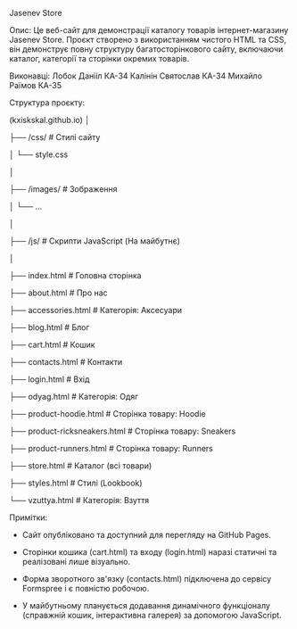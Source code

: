 Jasenev Store

Опис: Це веб-сайт для демонстрації каталогу товарів інтернет-магазину Jasenev Store. Проєкт створено з використанням чистого HTML та CSS, він демонструє повну структуру багатосторінкового сайту, включаючи каталог, категорії та сторінки окремих товарів.

Виконавці:
Лобок Данііл КА-34
Калінін Святослав КА-34
Михайло Раїмов КА-35


Структура проєкту:

(kxiskskal.github.io)
│

├── /css/                     # Стилі сайту

│   └── style.css

│

├── /images/                  # Зображення

│   └── ...

│

├── /js/                      # Скрипти JavaScript (На майбутнє)

│

├── index.html                # Головна сторінка

├── about.html                # Про нас

├── accessories.html          # Категорія: Аксесуари

├── blog.html                 # Блог

├── cart.html                 # Кошик

├── contacts.html             # Контакти

├── login.html                # Вхід

├── odyag.html                # Категорія: Одяг

├── product-hoodie.html       # Сторінка товару: Hoodie

├── product-ricksneakers.html # Сторінка товару: Sneakers

├── product-runners.html      # Сторінка товару: Runners

├── store.html                # Каталог (всі товари)

├── styles.html               # Стилі (Lookbook)

└── vzuttya.html              # Категорія: Взуття


Примітки:

- Сайт опубліковано та доступний для перегляду на GitHub Pages.

- Сторінки кошика (cart.html) та входу (login.html) наразі статичні та реалізовані лише візуально.

- Форма зворотного зв'язку (contacts.html) підключена до сервісу Formspree і є повністю робочою.

- У майбутньому планується додавання динамічного функціоналу (справжній кошик, інтерактивна галерея) за допомогою JavaScript.